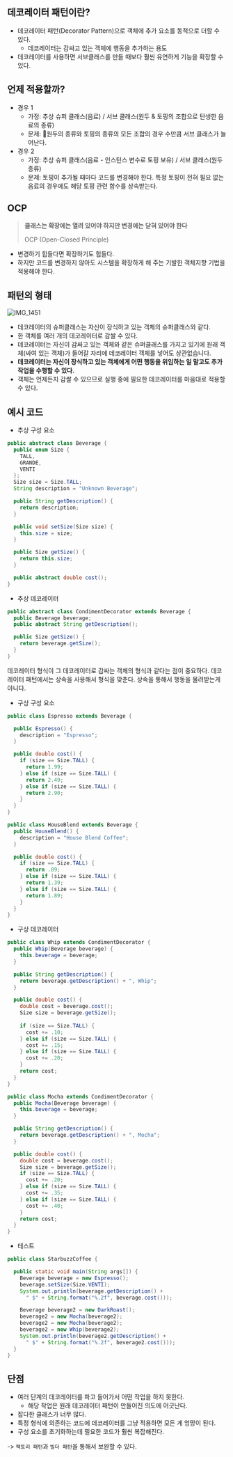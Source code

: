 ## 데코레이터 패턴이란?
- 데코레이터 패턴(Decorator Pattern)으로 객체에 추가 요소를 동적으로 더할 수 있다.
	- 데코레이터는 감싸고 있는 객체에 행동을 추가하는 용도
- 데코레이터를 사용하면 서브클래스를 만들 때보다 훨씬 유연하게 기능을 확장할 수 있다.

## 언제 적용할까?

- 경우 1
	- 가정: 추상 슈퍼 클래스(음료) / 서브 클래스(원두 & 토핑의 조합으로 탄생한 음료의 종류)
	- 문제: 원두의 종류와 토핑의 종류의 모든 조합의 경우 수만큼 서브 클래스가 늘어난다.
- 경우 2
	- 가정: 추상 슈퍼 클래스(음료 - 인스턴스 변수로 토핑 보유) / 서브 클래스(원두 종류)
	- 문제: 토핑이 추가될 때마다 코드를 변경해야 한다. 특정 토핑이 전혀 필요 없는 음료의 경우에도 해당 토핑 관련 함수를 상속받는다.

## OCP

> **클래스는 확장에는 열려 있어야 하지만 변경에는 닫혀 있어야 한다**
> 
> OCP (Open-Closed Principle)

- 변경하기 힘들다면 확장하기도 힘들다.
- 하지만 코드를 변경하지 않아도 시스템을 확장하게 해 주는 기발한 객체지향 기법을 적용해야 한다.

## 패턴의 형태

![IMG_1451](https://github.com/cyb9701/study-deeper/assets/59527787/a23164b9-38b5-4aeb-8093-7293f46787bb)

- 데코레이터의 슈퍼클래스는 자신이 장식하고 있는 객체의 슈퍼클래스와 같다.
- 한 객체를 여러 개의 데코레이터로 감쌀 수 있다.
- 데코레이터는 자신이 감싸고 있는 객체와 같은 슈퍼클래스를 가지고 있기에 원래 객체(싸여 있는 객체)가 들어갈 자리에 데코레이터 객체를 넣어도 상관없습니다.
- **데코레이터는 자신이 장식하고 있는 객체에게 어떤 행동을 위임하는 일 말고도 추가 작업을 수행할 수 있다.**
- 객체는 언제든지 감쌀 수 있으므로 실행 중에 필요한 데코레이터를 마음대로 적용할 수 있다.

## 예시 코드

- 추상 구성 요소
```java
public abstract class Beverage {
  public enum Size {
    TALL,
    GRANDE,
    VENTI
  };
  Size size = Size.TALL;
  String description = "Unknown Beverage";

  public String getDescription() {
    return description;
  }

  public void setSize(Size size) {
    this.size = size;
  }

  public Size getSize() {
    return this.size;
  }

  public abstract double cost();
}
```

- 추상 데코레이터
```java
public abstract class CondimentDecorator extends Beverage {
  public Beverage beverage;
  public abstract String getDescription();

  public Size getSize() {
    return beverage.getSize();
  }
}
```
데코레이터 형식이 그 데코레이터로 감싸는 객체의 형식과 같다는 점이 중요하다.
데코레이터 패턴에서는 상속을 사용해서 형식을 맞춘다. 상속을 통해서 행동을 물려받는게 아니다.

- 구상 구성 요소
```java
public class Espresso extends Beverage {

  public Espresso() {
    description = "Espresso";
  }

  public double cost() {
    if (size == Size.TALL) {
      return 1.99;
    } else if (size == Size.TALL) {
      return 2.49;
    } else if (size == Size.TALL) {
      return 2.90;
    }
  }
}

public class HouseBlend extends Beverage {
  public HouseBlend() {
    description = "House Blend Coffee";
  }

  public double cost() {
    if (size == Size.TALL) {
      return .89;
    } else if (size == Size.TALL) {
      return 1.39;
    } else if (size == Size.TALL) {
      return 1.89;
    }
  }
}
```

- 구상 데코레이터
```java
public class Whip extends CondimentDecorator {
  public Whip(Beverage beverage) {
    this.beverage = beverage;
  }

  public String getDescription() {
    return beverage.getDescription() + ", Whip";
  }

  public double cost() {
    double cost = beverage.cost();
    Size size = beverage.getSize();
    
    if (size == Size.TALL) {
      cost += .10;
    } else if (size == Size.TALL) {
      cost += .15;
    } else if (size == Size.TALL) {
      cost += .20;
    }
    return cost;
  }
}

public class Mocha extends CondimentDecorator {
  public Mocha(Beverage beverage) {
    this.beverage = beverage;
  }

  public String getDescription() {
    return beverage.getDescription() + ", Mocha";
  }

  public double cost() {
    double cost = beverage.cost();
    Size size = beverage.getSize();
    if (size == Size.TALL) {
      cost += .20;
    } else if (size == Size.TALL) {
      cost += .35;
    } else if (size == Size.TALL) {
      cost += .40;
    }
    return cost;
  }
}
```

- 테스트
```java
public class StarbuzzCoffee {

  public static void main(String args[]) {
    Beverage beverage = new Espresso();
    beverage.setSize(Size.VENTI);
    System.out.println(beverage.getDescription() +
      " $" + String.format("%.2f", beverage.cost()));

    Beverage beverage2 = new DarkRoast();
    beverage2 = new Mocha(beverage2);
    beverage2 = new Mocha(beverage2);
    beverage2 = new Whip(beverage2);
    System.out.println(beverage2.getDescription() +
      " $" + String.format("%.2f", beverage2.cost()));
  }
}
```

## 단점
- 여러 단계의 데코레이터를 파고 들어가서 어떤 작업을 하지 못한다.
	- 해당 작업은 원래 데코레이터 패턴이 만들어진 의도에 어긋난다.
- 잡다한 클래스가 너무 많다.
- 특정 형식에 의존하는 코드에 데코레이터를 그냥 적용하면 모든 게 엉망이 된다.
- 구성 요소를 초기화하는데 필요한 코드가 훨씬 복잡해진다.

-> `팩토리 패턴`과 `빌더 패턴`을 통해서 보완할 수 있다.